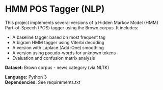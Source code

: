 # HMM POS Tagger (NLP)

This project implements several versions of a Hidden Markov Model (HMM) Part-of-Speech (POS) tagger using the Brown corpus. It includes:

- A baseline tagger based on most frequent tag
- A bigram HMM tagger using Viterbi decoding
- A version with Laplace (Add-One) smoothing
- A version using pseudo-words for unknown tokens
- Evaluation and confusion matrix analysis

**Dataset:** Brown corpus - news category (via NLTK)

**Language:** Python 3  
**Dependencies:** See requirements.txt
